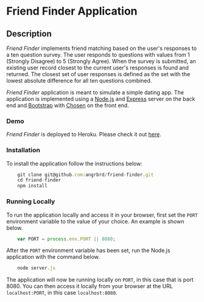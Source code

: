 # Friend Finder Application

## Description

*Friend Finder* implements friend matching based on the user's responses to a ten question survey. The user responds to questions with values from 1 (Strongly Disagree) to 5 (Strongly Agree). When the survey is submitted, an existing user record closest to the current user's responses is found and returned. The closest set of user responses is defined as the set with the lowest absolute difference for all ten questions combined.

*Friend Finder* application is meant to simulate a simple dating app. The application is implemented using a [Node.js](https://nodejs.org/en/) and [Express](https://expressjs.com/) server on the back end and [Bootstrap](https://getbootstrap.com/) with [Chosen](https://harvesthq.github.io/chosen/) on the front end.

### Demo
*Friend Finder* is deployed to Heroku. Please check it out [here](https://vast-meadow-61751.herokuapp.com/).

### Installation

To install the application follow the instructions below:

``` Javascript
	git clone git@github.com:angrbrd/friend-finder.git
	cd friend-finder
	npm install
```
	
### Running Locally

To run the application locally and access it in your browser, first set the `PORT` environment variable to the value of your choice. An example is shown below.

``` Javascript
	var PORT = process.env.PORT || 8080;
```
	
After the `PORT` environment variable has been set, run the Node.js application with the command below.

``` Javascript
	node server.js
```
	
The application will now be running locally on `PORT`, in this case that is port 8080. You can then access it locally from your browser at the URL `localhost:PORT`, in this case `localhost:8080`.
